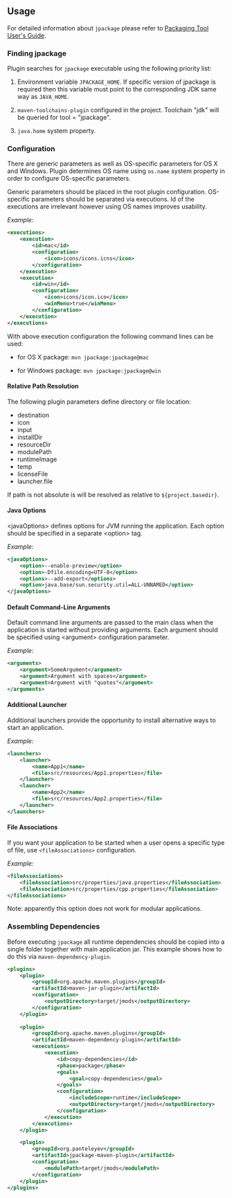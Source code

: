 ## Usage

For detailed information about ```jpackage``` please refer to [Packaging Tool User's Guide](https://docs.oracle.com/en/java/javase/15/jpackage/packaging-tool-user-guide.pdf).

### Finding jpackage

Plugin searches for ```jpackage``` executable using the following priority list:

1. Environment variable ```JPACKAGE_HOME```. If specific version of jpackage is required then this variable must point
to the corresponding JDK same way as ```JAVA_HOME```.

2. ```maven-toolchains-plugin``` configured in the project. Toolchain "jdk" will be queried for 
tool = "jpackage".

3. ```java.home``` system property.

### Configuration

There are generic parameters as well as OS-specific parameters for OS X and Windows.
Plugin determines OS name using ```os.name``` system property in order to configure OS-specific parameters.

Generic parameters should be placed in the root plugin configuration. OS-specific parameters should be separated via
executions. Id of the executions are irrelevant however using OS names improves usability.

*Example:*

```xml
<executions>
    <execution>
        <id>mac</id>
        <configuration>
            <icon>icons/icons.icns</icon>
        </configuration>
    </execution>
    <execution>
        <id>win</id>
        <configuration>
            <icon>icons/icon.ico</icon>
            <winMenu>true</winMenu>
        </configuration>
    </execution>
</executions>
```
With above execution configuration the following command lines can be used:

* for OS X package: ```mvn jpackage:jpackage@mac```

* for Windows package: ```mvn jpackage:jpackage@win```

#### Relative Path Resolution

The following plugin parameters define directory or file location:

* destination
* icon
* input
* installDir
* resourceDir 
* modulePath
* runtimeImage
* temp
* licenseFile
* launcher.file
 
If path is not absolute is will be resolved as relative to ```${project.basedir}```.

#### Java Options

&lt;javaOptions> defines options for JVM running the application. Each option should be specified in a separate 
&lt;option> tag.

_Example:_

```xml
<javaOptions>
    <option>--enable-preview</option>
    <option>-Dfile.encoding=UTF-8</option>
    <options>--add-export</options>
    <option>java.base/sun.security.util=ALL-UNNAMED</option>
</javaOptions>
``` 

#### Default Command-Line Arguments

Default command line arguments are passed to the main class when the application is started without providing arguments.
Each argument should be specified using &lt;argument> configuration parameter.

_Example:_

```xml
<arguments>
    <argument>SomeArgument</argument>
    <argument>Argument with spaces</argument>
    <argument>Argument with "quotes"</argument>
</arguments>
```

#### Additional Launcher

Additional launchers provide the opportunity to install alternative ways to start an application.

_Example:_

```xml
<launchers>
    <launcher>
        <name>App1</name>
        <file>src/resources/App1.properties</file>
    </launcher>
    <launcher>
        <name>App2</name>
        <file>src/resources/App2.properties</file>
    </launcher>
</launchers>
```

#### File Associations

If you want your application to be started when a user opens a specific type of file, use ```<fileAssociations>``` 
configuration.

_Example:_

```xml
<fileAssociations>
    <fileAssociation>src/properties/java.properties</fileAssociation>
    <fileAssociation>src/properties/cpp.properties</fileAssociation>
</fileAssociations>
```

Note: apparently this option does not work for modular applications.

### Assembling Dependencies

Before executing ```jpackage``` all runtime dependencies should be copied into a single folder together with main
application jar. This example shows how to do this via ```maven-dependency-plugin```.

```xml
<plugins>
    <plugin>
        <groupId>org.apache.maven.plugins</groupId>
        <artifactId>maven-jar-plugin</artifactId>
        <configuration>
            <outputDirectory>target/jmods</outputDirectory>
        </configuration>
    </plugin>
    
    <plugin>
        <groupId>org.apache.maven.plugins</groupId>
        <artifactId>maven-dependency-plugin</artifactId>
        <executions>
            <execution>
                <id>copy-dependencies</id>
                <phase>package</phase>
                <goals>
                    <goal>copy-dependencies</goal>
                </goals>
                <configuration>
                    <includeScope>runtime</includeScope>
                    <outputDirectory>target/jmods</outputDirectory>
                </configuration>
            </execution>
        </executions>
    </plugin>

    <plugin>
        <groupId>org.panteleyev</groupId>
        <artifactId>jpackage-maven-plugin</artifactId>
        <configuration>
            <modulePath>target/jmods</modulePath>
        </configuration>
    </plugin>
</plugins>

```
